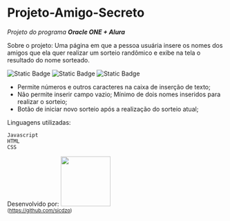 # Projeto-Amigo-Secreto
*Projeto do programa **Oracle ONE + Alura***


Sobre o projeto:
Uma página em que a pessoa usuária insere os nomes dos amigos que ela quer realizar um sorteio randômico e exibe na tela o resultado do nome sorteado.

![Static Badge](https://img.shields.io/badge/Status-_finalizado-49a632)	![Static Badge](https://img.shields.io/badge/version-_1.03-2b4fff)	![Static Badge](https://img.shields.io/badge/Updates-_Available_for_changes-ffce2b)


 - Permite números e outros caracteres na caixa de inserção de texto;
 - Não permite inserir campo vazio; Mínimo de dois nomes inseridos para realizar o sorteio; 
 - Botão de iniciar novo sorteio após a realização do sorteio atual;
 
 Linguagens utilizadas:
 

    Javascript
    HTML
    CSS

Desenvolvido por:
<img loading="lazy" src="https://avatars.githubusercontent.com/u/212180122?v=4" width=115><br><sub>(https://github.com/sicdzo)
</sub>